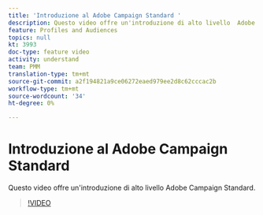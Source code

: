 ```yaml
---
title: 'Introduzione al Adobe Campaign Standard '
description: Questo video offre un'introduzione di alto livello  Adobe Campaign Standard.
feature: Profiles and Audiences
topics: null
kt: 3993
doc-type: feature video
activity: understand
team: PMM
translation-type: tm+mt
source-git-commit: a2f194821a9ce06272eaed979ee2d8c62cccac2b
workflow-type: tm+mt
source-wordcount: '34'
ht-degree: 0%

---
```



# Introduzione al Adobe Campaign Standard 

Questo video offre un&#39;introduzione di alto livello  Adobe Campaign Standard.

>[!VIDEO](https://video.tv.adobe.com/v/27072?quality=12)
